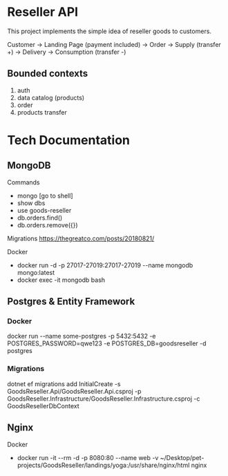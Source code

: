 # Reseller API

This project implements the simple idea of reseller goods to customers.

Customer -> Landing Page (payment included) -> Order -> Supply (transfer +) -> Delivery -> Consumption (transfer -)

## Bounded contexts

1. auth
1. data catalog (products)
1. order
1. products transfer

# Tech Documentation

## MongoDB

Commands
- mongo [go to shell]
- show dbs
- use goods-reseller
- db.orders.find()
- db.orders.remove({})

Migrations
https://thegreatco.com/posts/20180821/

Docker
- docker run -d -p 27017-27019:27017-27019 --name mongodb mongo:latest
- docker exec -it mongodb bash

## Postgres & Entity Framework

### Docker
docker run --name some-postgres -p 5432:5432 -e POSTGRES_PASSWORD=qwe123 -e POSTGRES_DB=goodsreseller -d postgres

### Migrations
dotnet ef migrations add InitialCreate -s GoodsReseller.Api/GoodsReseller.Api.csproj -p  GoodsReseller.Infrastructure/GoodsReseller.Infrastructure.csproj -c GoodsResellerDbContext

## Nginx

Docker
- docker run -it --rm -d -p 8080:80 --name web -v ~/Desktop/pet-projects/GoodsReseller/landings/yoga:/usr/share/nginx/html nginx 